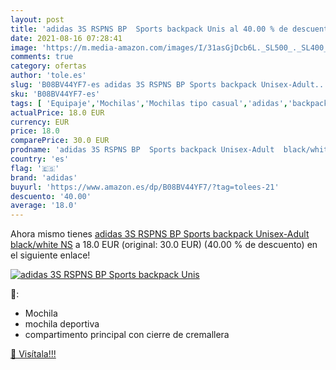```yaml
---
layout: post
title: 'adidas 3S RSPNS BP  Sports backpack Unis al 40.00 % de descuento'
date: 2021-08-16 07:28:41
image: 'https://m.media-amazon.com/images/I/31asGjDcb6L._SL500_._SL400_.jpg'
comments: true
category: ofertas
author: 'tole.es'
slug: 'B08BV44YF7-es adidas 3S RSPNS BP Sports backpack Unisex-Adult...'
sku: 'B08BV44YF7-es'
tags: [ 'Equipaje','Mochilas','Mochilas tipo casual','adidas','backpack', ]
actualPrice: 18.0 EUR
currency: EUR
price: 18.0
comparePrice: 30.0 EUR
prodname: 'adidas 3S RSPNS BP  Sports backpack Unisex-Adult  black/white  NS'
country: 'es'
flag: '🇪🇸'
brand: 'adidas'
buyurl: 'https://www.amazon.es/dp/B08BV44YF7/?tag=tolees-21'
descuento: '40.00'
average: '18.0'
---
```


Ahora mismo tienes [adidas 3S RSPNS BP  Sports backpack Unisex-Adult  black/white  NS](https://www.amazon.es/dp/B08BV44YF7/?tag=tolees-21) a 18.0 EUR (original: 30.0 EUR) (40.00 %  de descuento) en el siguiente enlace!

[![adidas 3S RSPNS BP  Sports backpack Unis](https://m.media-amazon.com/images/I/31asGjDcb6L._SL500_._SL400_.jpg)](https://www.amazon.es/dp/B08BV44YF7/?tag=tolees-21)

🔎:

- Mochila
- mochila deportiva
- compartimento principal con cierre de cremallera

[🛒 Visítala!!!](https://www.amazon.es/dp/B08BV44YF7/?tag=tolees-21)
